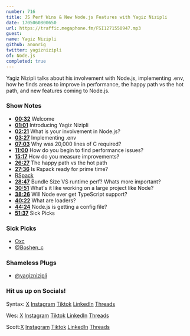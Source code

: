 ```yaml
---
number: 716
title: JS Perf Wins & New Node.js Features with Yagiz Nizipli
date: 1705060800650
url: https://traffic.megaphone.fm/FSI1271550947.mp3
guest: 
name: Yagiz Nizipli
github: anonrig
twitter: yagiznizipli
of: Node.js
completed: true
---
```


Yagiz Nizipli talks about his involvement with Node.js, implementing .env, how he finds areas to improve in performance, the happy path vs the hot path, and new features coming to Node.js.

### Show Notes

* **[00:32](#t=00:32)** Welcome
* **[01:01](#t=01:01)** Introducing Yagiz Nizipli
* **[02:21](#t=02:21)** What is your involvement in Node.js?
* **[03:27](#t=03:27)** Implementing .env
* **[07:03](#t=07:03)** Why was 20,000 lines of C required?
* **[11:00](#t=11:00)** How do you begin to find performance issues?
* **[15:17](#t=15:17)** How do you measure improvements?
* **[26:27](#t=26:27)** The happy path vs the hot path
* **[27:36](#t=27:36)** Is Rspack ready for prime time?
* [RSpack](https://www.rspack.dev/)
* **[28:47](#t=28:47)** Bundle Size VS runtime perf? Whats more important?
* **[30:51](#t=30:51)** What's it like working on a large project like Node?
* **[38:26](#t=38:26)** Will Node ever get TypeScript support?
* **[40:22](#t=40:22)** What are loaders?
* **[44:24](#t=44:24)** Node.js is getting a config file?
* **[51:37](#t=51:37)** Sick Picks

### Sick Picks

* [Oxc](https://oxc-project.github.io)
* [@Boshen_c](https://twitter.com/boshen_c)

### Shameless Plugs

* [@yagiznizipli](https://twitter.com/yagiznizipli)

### Hit us up on Socials!

Syntax: [X](https://twitter.com/syntaxfm) [Instagram](https://www.instagram.com/syntax_fm/) [Tiktok](https://www.tiktok.com/@syntaxfm) [LinkedIn](https://www.linkedin.com/company/96077407/admin/feed/posts/) [Threads](https://www.threads.net/@syntax_fm)

Wes: [X](https://twitter.com/wesbos) [Instagram](https://www.instagram.com/wesbos/) [Tiktok](https://www.tiktok.com/@wesbos) [LinkedIn](https://www.linkedin.com/in/wesbos/) [Threads](https://www.threads.net/@wesbos)

Scott:[X](https://twitter.com/stolinski) [Instagram](https://www.instagram.com/stolinski/) [Tiktok](https://www.tiktok.com/@stolinski) [LinkedIn](https://www.linkedin.com/in/stolinski/) [Threads](https://www.threads.net/@stolinski)
